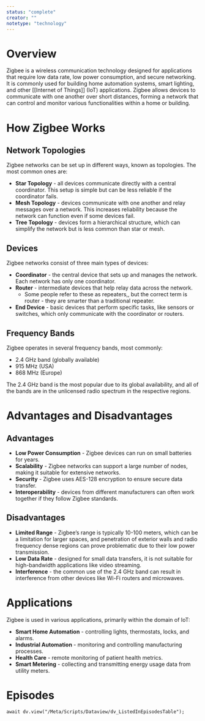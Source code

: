 ```yaml
---
status: "complete"
creator: ""
notetype: "technology"
---
```

# Overview
Zigbee is a wireless communication technology designed for applications that require low data rate, low power consumption, and secure networking. It is commonly used for building home automation systems, smart lighting, and other [[Internet of Things]] (IoT) applications. Zigbee allows devices to communicate with one another over short distances, forming a network that can control and monitor various functionalities within a home or building.

# How Zigbee Works

## Network Topologies
Zigbee networks can be set up in different ways, known as topologies. The most common ones are:

- **Star Topology** - all devices communicate directly with a central coordinator. This setup is simple but can be less reliable if the coordinator fails.
- **Mesh Topology** - devices communicate with one another and relay messages over a network. This increases reliability because the network can function even if some devices fail.
- **Tree Topology** - devices form a hierarchical structure, which can simplify the network but is less common than star or mesh.

## Devices
Zigbee networks consist of three main types of devices:

- **Coordinator** - the central device that sets up and manages the network. Each network has only one coordinator.
- **Router** - intermediate devices that help relay data across the network. 
	- Some people refer to these as repeaters,, but the correct term is router - they are smarter than a traditional repeater.
- **End Device** - basic devices that perform specific tasks, like sensors or switches, which only communicate with the coordinator or routers.

## Frequency Bands
Zigbee operates in several frequency bands, most commonly:

- 2.4 GHz band (globally available)
- 915 MHz (USA)
- 868 MHz (Europe)

The 2.4 GHz band is the most popular due to its global availability, and all of the bands are in the unlicensed radio spectrum in the respective regions.

# Advantages and Disadvantages

## Advantages
- **Low Power Consumption** - Zigbee devices can run on small batteries for years.
- **Scalability** - Zigbee networks can support a large number of nodes, making it suitable for extensive networks.
- **Security** - Zigbee uses AES-128 encryption to ensure secure data transfer.
- **Interoperability** - devices from different manufacturers can often work together if they follow Zigbee standards.

## Disadvantages
- **Limited Range** - Zigbee’s range is typically 10-100 meters, which can be a limitation for larger spaces, and penetration of exterior walls and radio frequency dense regions can prove problematic due to their low power transmission.
- **Low Data Rate** - designed for small data transfers, it is not suitable for high-bandwidth applications like video streaming.
- **Interference** - the common use of the 2.4 GHz band can result in interference from other devices like Wi-Fi routers and microwaves.

# Applications
Zigbee is used in various applications, primarily within the domain of IoT:

- **Smart Home Automation** - controlling lights, thermostats, locks, and alarms.
- **Industrial Automation** - monitoring and controlling manufacturing processes.
- **Health Care** - remote monitoring of patient health metrics.
- **Smart Metering** - collecting and transmitting energy usage data from utility meters.

# Episodes
```dataviewjs
await dv.view("/Meta/Scripts/Dataview/dv_ListedInEpisodesTable");
```

